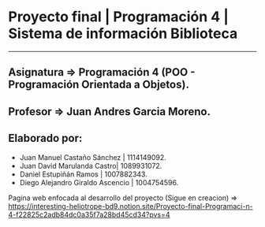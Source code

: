 # Proyecto final |  Programación 4 | Sistema de información Biblioteca
---

## Asignatura ⇒ Programación 4 (POO - Programación Orientada a Objetos).

## Profesor ⇒ **Juan Andres Garcia Moreno.**

## Elaborado por:

- Juan Manuel Castaño Sánchez | 1114149092.
- Juan David Marulanda Castro| 1089931072.
- Daniel Estupiñán Ramos | 1007882343.
- Diego Alejandro Giraldo Ascencio | 1004754596.


Pagina web enfocada al desarrollo del proyecto (Sigue en creacion) => https://interesting-heliotrope-bd9.notion.site/Proyecto-final-Programaci-n-4-f22825c2adb84dc0a35f7a28bd45cd34?pvs=4
